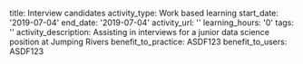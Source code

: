 title: Interview candidates
activity_type: Work based learning
start_date: '2019-07-04'
end_date: '2019-07-04'
activity_url: ''
learning_hours: '0'
tags: ''
activity_description: Assisting in interviews for a junior data science position at
  Jumping Rivers
benefit_to_practice: ASDF123
benefit_to_users: ASDF123

